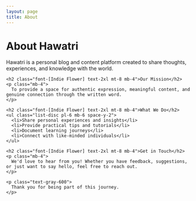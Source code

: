 ```yaml
---
layout: page
title: About
---
```


<div class="max-w-3xl mx-auto p-8">
  <h1 class="font-[Indie Flower] text-3xl mb-6">About Hawatri</h1>
  
  <div class="prose max-w-none">
    <p class="mb-4">
      Hawatri is a personal blog and content platform created to share thoughts, experiences, and knowledge with the world.
    </p>
    
    <h2 class="font-[Indie Flower] text-2xl mt-8 mb-4">Our Mission</h2>
    <p class="mb-4">
      To provide a space for authentic expression, meaningful content, and genuine connection through the written word.
    </p>
    
    <h2 class="font-[Indie Flower] text-2xl mt-8 mb-4">What We Do</h2>
    <ul class="list-disc pl-6 mb-6 space-y-2">
      <li>Share personal experiences and insights</li>
      <li>Provide practical tips and tutorials</li>
      <li>Document learning journeys</li>
      <li>Connect with like-minded individuals</li>
    </ul>
    
    <h2 class="font-[Indie Flower] text-2xl mt-8 mb-4">Get in Touch</h2>
    <p class="mb-4">
      We'd love to hear from you! Whether you have feedback, suggestions, or just want to say hello, feel free to reach out.
    </p>
    
    <p class="text-gray-600">
      Thank you for being part of this journey.
    </p>
  </div>